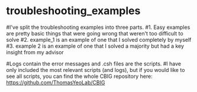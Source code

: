 # troubleshooting_examples
#I've split the troubleshooting examples into three parts. 
  #1. Easy examples are pretty basic things that were going wrong that weren't too difficult to solve
  #2. example_1 is an example of one that I solved completely by myself
  #3. example 2 is an example of one that I solved a majority but had a key insight from my advisor

#Logs contain the error messages and .csh files are the scripts. 
#I have only included the most relevant scripts (and logs), but if you would like to see all scripts, you can find the whole CBIG repository here: https://github.com/ThomasYeoLab/CBIG
